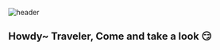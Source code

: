![header](https://capsule-render.vercel.app/api?type=waving&color=auto&height=300&section=header&text=Welcome%Travelerr&fontSize=90&animation=fadeIn&fontAlignY=38&desc=Come%20and%20take%20a%20look!&descAlignY=51&descAlign=62)

  <p>
    <h1 align="left" style="font-size: 20px"><b>Howdy~ Traveler, Come and take a look 😏
  </p>


<!--
**johnpaulgarcia/johnpaulgarcia** is a ✨ _special_ ✨ repository because its `README.md` (this file) appears on your GitHub profile.

Here are some ideas to get you started:

- 🔭 I’m currently working on ...
- 🌱 I’m currently learning ...
- 👯 I’m looking to collaborate on ...
- 🤔 I’m looking for help with ...
- 💬 Ask me about ...
- 📫 How to reach me: ...
- 😄 Pronouns: ...
- ⚡ Fun fact: ...
-->

